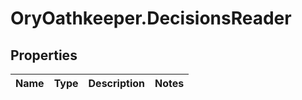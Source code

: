 # OryOathkeeper.DecisionsReader

## Properties
Name | Type | Description | Notes
------------ | ------------- | ------------- | -------------


